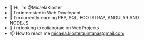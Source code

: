 - 👋 Hi, I’m @MicaelaKloster
- 👀 I’m interested in Web Developent
- 🌱 I’m currently learning PHP, SQL, BOOTSTRAP, ANGULAR AND NODE.JS
- 💞️ I’m looking to collaborate on Web Projects
- 📫 How to reach me micaela.klosterquintana@gmail.com

<!---
MicaelaKloster/MicaelaKloster is a ✨ special ✨ repository because its `README.md` (this file) appears on your GitHub profile.
You can click the Preview link to take a look at your changes.
--->
